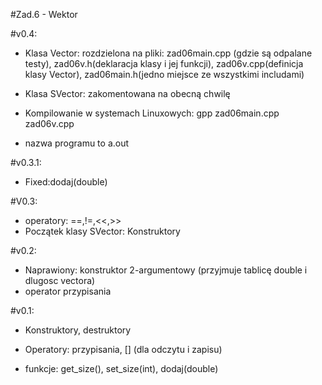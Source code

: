#Zad.6 - Wektor

#v0.4:
- Klasa Vector: rozdzielona na pliki: zad06main.cpp (gdzie są odpalane testy), zad06v.h(deklaracja klasy i jej funkcji), zad06v.cpp(definicja klasy Vector), zad06main.h(jedno miejsce ze wszystkimi includami)
- Klasa SVector: zakomentowana na obecną chwilę


- Kompilowanie w systemach Linuxowych: gpp zad06main.cpp zad06v.cpp
-  nazwa programu to a.out

#v0.3.1:
- Fixed:dodaj(double)

#V0.3:
- operatory: ==,!=,<<,>>
- Początek klasy SVector: Konstruktory

#v0.2:
- Naprawiony: konstruktor 2-argumentowy (przyjmuje tablicę double i dlugosc vectora)
- operator przypisania

#v0.1:

- Konstruktory, destruktory

- Operatory: przypisania, [] (dla odczytu i zapisu)

- funkcje: get_size(), set_size(int), dodaj(double)
